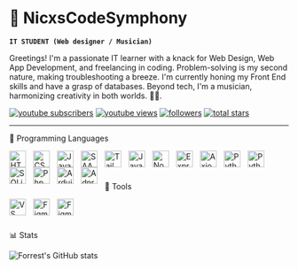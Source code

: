 # 🎵 NicxsCodeSymphony

**`IT STUDENT (Web designer / Musician)`**

Greetings! I'm a passionate IT learner with a knack for Web Design, Web App Development, and freelancing in coding. Problem-solving is my second nature, making troubleshooting a breeze. I'm currently honing my Front End skills and have a grasp of databases. Beyond tech, I'm a musician, harmonizing creativity in both worlds. 🎵🌐.

   <p align="left">
      <a href="https://www.youtube.com/@nicxs_assassin?sub_confirmation=1">
         <img alt="youtube subscribers" title="Subscribe to my YouTube channel" src="https://custom-icon-badges.demolab.com/youtube/channel/subscribers/UC2MmIfrRpCTF3FbbQu5uBbA?color=%23E05D44&label=SUBSCRIBE&logo=video&logoColor=white&style=for-the-badge&labelColor=CE4630"/></a> 
        <a href="https://www.youtube.com/c/@nicxs_assassin">
         <img alt="youtube views" title="YouTube views" src="https://custom-icon-badges.demolab.com/youtube/channel/views/UC2MmIfrRpCTF3FbbQu5uBbA?color=%23E1AD0E&logo=eye&logoColor=white&style=for-the-badge&labelColor=C79600"/></a> 
      <a href="https://github.com/NicoCodeSymphony?tab=followers">
         <img alt="followers" title="Follow me on Github" src="https://custom-icon-badges.demolab.com/github/followers/NicxsCodeSymphony?color=236ad3&labelColor=1155ba&style=for-the-badge&logo=person-add&label=Follow&logoColor=white"/></a>
      <a href="https://github.com/NicxsCodeSymphony?tab=repositories&sort=stargazers">
         <img alt="total stars" title="Total stars on GitHub" src="https://custom-icon-badges.demolab.com/github/stars/NicxsCodeSymphony?color=55960c&style=for-the-badge&labelColor=488207&logo=star"/></a>
   </p>

---

   🧰 Programming Languages

<img align="left" alt="HTML" width="30px" style="padding-right:10px;" src="https://cdn.jsdelivr.net/gh/devicons/devicon/icons/html5/html5-plain.svg" />
<img align="left" alt="CSS" width="30px" style="padding-right:10px;" src="https://cdn.jsdelivr.net/gh/devicons/devicon/icons/css3/css3-plain.svg" />
<img align="left" alt="JavaScript" width="30px" style="padding-right:10px;" src="https://cdn.jsdelivr.net/gh/devicons/devicon/icons/javascript/javascript-plain.svg" />
<img align="left" alt="SAAS" width="30px" style="padding-right:10px;" src="https://cdn.jsdelivr.net/gh/devicons/devicon@latest/icons/sass/sass-original.svg" />
<img align="left" alt="Tailwind" width="30px" style="padding-right:10px;" src="https://cdn.jsdelivr.net/gh/devicons/devicon@latest/icons/tailwindcss/tailwindcss-original-wordmark.svg" />
<img align="left" alt="JavaScript" width="30px" style="padding-right:10px;" src="https://cdn.jsdelivr.net/gh/devicons/devicon@latest/icons/react/react-original.svg" />
<img align="left" alt="NodeJS" width="30px" style="padding-right:10px;" src="https://cdn.jsdelivr.net/gh/devicons/devicon/icons/nodejs/nodejs-original.svg" />
<img align="left" alt="Express" width="30px" style="padding-right:10px;" src="https://cdn.jsdelivr.net/gh/devicons/devicon@latest/icons/express/express-original.svg" />
<img align="left" alt="Axios" width="30px" style="padding-right:10px;" src="https://cdn.jsdelivr.net/gh/devicons/devicon@latest/icons/axios/axios-plain-wordmark.svg" />
<img align="left" alt="Python" width="30px" style="padding-right:10px;" src="https://cdn.jsdelivr.net/gh/devicons/devicon/icons/python/python-plain.svg" />
<img align="left" alt="Python" width="30px" style="padding-right:10px;" src="https://cdn.jsdelivr.net/gh/devicons/devicon@latest/icons/fastapi/fastapi-original.svg" />
<img align="left" alt="SQLite" width="30px" style="padding-right:10px;" src="https://cdn.jsdelivr.net/gh/devicons/devicon@latest/icons/sqlite/sqlite-original-wordmark.svg" />
<img align="left" alt="Php" width="30px" style="padding-right: 10px;" src="https://cdn.jsdelivr.net/gh/devicons/devicon/icons/firebase/firebase-plain.svg" /> 
<img align="left" alt="Arduino" width="30px" style="padding-right: 10px;" src="https://cdn.jsdelivr.net/gh/devicons/devicon@latest/icons/arduino/arduino-original.svg" /> 
<img align="left" alt="Adnroid" width="30px" style="padding-right: 10px;" src="https://cdn.jsdelivr.net/gh/devicons/devicon@latest/icons/android/android-original-wordmark.svg" /> <br>


#

   🧰 Tools 
   
<img align="left" alt="VS Code" width="30px" style="padding-right: 10px;" src="https://cdn.jsdelivr.net/gh/devicons/devicon@latest/icons/vscode/vscode-original-wordmark.svg" />
<img align="left" alt="Figma" width="30px" style="padding-right: 10px;" src="https://cdn.jsdelivr.net/gh/devicons/devicon/icons/figma/figma-original.svg" />
<img align="left" alt="Figma" width="30px" style="padding-right: 10px;" src="https://cdn.jsdelivr.net/gh/devicons/devicon@latest/icons/vercel/vercel-original-wordmark.svg" />
          
 <br>

#

📊 Stats

![Forrest's GitHub stats](https://github-readme-stats.vercel.app/api?username=nicxscodesymphony&show_icons=true&theme=gruvbox)
